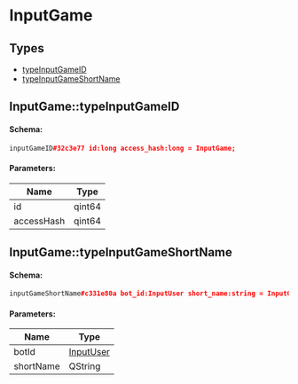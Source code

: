 # InputGame

## Types

* [typeInputGameID](#inputgametypeinputgameid)
* [typeInputGameShortName](#inputgametypeinputgameshortname)

## InputGame::typeInputGameID

#### Schema:

```c++
inputGameID#32c3e77 id:long access_hash:long = InputGame;
```

#### Parameters:

|Name|Type|
|----|----|
|id|qint64|
|accessHash|qint64|

## InputGame::typeInputGameShortName

#### Schema:

```c++
inputGameShortName#c331e80a bot_id:InputUser short_name:string = InputGame;
```

#### Parameters:

|Name|Type|
|----|----|
|botId|[InputUser](inputuser.md)|
|shortName|QString|

